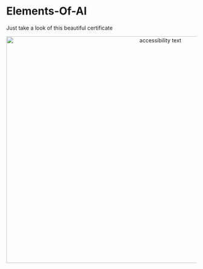 # Elements-Of-AI
Just take a look of this beautiful certificate 

<p align="center">
  <img src="https://user-images.githubusercontent.com/100270525/164041532-119c56e0-ee7f-4e95-a52c-5f84eb378f8b.png" width="800" height = "600" alt="accessibility text">
</p>
